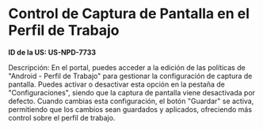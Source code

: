 # Control de Captura de Pantalla en el Perfil de Trabajo

**ID de la US: US-NPD-7733**

Descripción: En el portal, puedes acceder a la edición de las políticas de "Android - Perfil de Trabajo" para gestionar la configuración de captura de pantalla. Puedes activar o desactivar esta opción en la pestaña de "Configuraciones", siendo que la captura de pantalla viene desactivada por defecto. Cuando cambias esta configuración, el botón "Guardar" se activa, permitiendo que los cambios sean guardados y aplicados, ofreciendo más control sobre el perfil de trabajo.